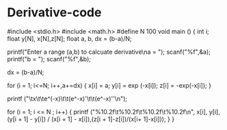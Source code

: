 # Derivative-code


#include <stdio.h>
#include <math.h>
#define N 100
void
main ()
{
  int i;
  float y[N], x[N],z[N];
  float a, b, dx = (b-a)/N;
  
  printf("Enter a range (a,b) to calcuate derivative\na = ");
  scanf("%f",&a);
  printf("b = ");
  scanf("%f",&b);
 
 dx = (b-a)/N;
 
  for (i = 1; i<=N; i++,a+=dx)
    {
      x[i] = a;
      y[i] = exp (-x[i]);
      z[i] = -exp(-x[i]);
    }
    
  printf ("\tx\t\te^(-x)\t\t(e^-x)'\t\t(e^-x)''\n");
  
  for (i = 1; i <= N ; i++)
    {
      printf ("%10.2f\t%10.2f\t%10.2f\t%10.2f\n", x[i], y[i],
	      (y[i + 1] - y[i]) / (x[i + 1] - x[i]),(z[i + 1]-z[i])/(x[i+ 1]-x[i]));
    }
}

